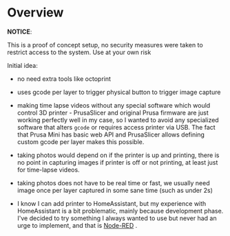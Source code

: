 # Overview

**NOTICE**:

This is a proof of concept setup, no security measures were taken to restrict
access to the system. Use at your own risk

Initial idea:

- no need extra tools like octoprint
- uses gcode per layer to trigger physical button to trigger image capture

- making time lapse videos without any special software which would control
  3D printer - PrusaSlicer and original Prusa firmware are just working
  perfectly well in my case, so I wanted to avoid any specialized software
  that alters `gcode` or requires access printer via USB.
  The fact that Prusa Mini has basic web API and PrusaSlicer allows defining
  custom gcode per layer makes this possible.

- taking photos would depend on if the printer is up and printing, there is
  no point in capturing images if printer is off or not printing, at least
  just for time-lapse videos.

- taking photos does not have to be real time or fast, we usually need
  image once per layer captured in some sane time (such as under 2s)

- I know I can add printer to HomeAssistant, but my experience with
  HomeAssistant is a bit problematic, mainly because development phase.
  I've decided to try something I always wanted to use but never had
  an urge to implement, and that is [Node-RED](https://nodered.org/) .
